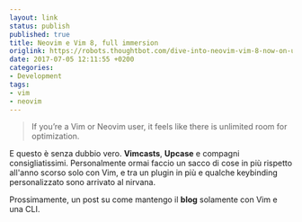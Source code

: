 ```yaml
---
layout: link
status: publish
published: true
title: Neovim e Vim 8, full immersion
origlink: https://robots.thoughtbot.com/dive-into-neovim-vim-8-now-on-upcase
date: 2017-07-05 12:11:55 +0200
categories:
- Development
tags:
- vim
- neovim
---
```


> If you’re a Vim or Neovim user, it feels like there is unlimited room for optimization.

E questo è senza dubbio vero. **Vimcasts**, **Upcase** e compagni consigliatissimi. Personalmente ormai faccio un sacco di cose in più rispetto all'anno scorso solo con Vim, e tra un plugin in più e qualche keybinding personalizzato sono arrivato al nirvana.

Prossimamente, un post su come mantengo il **blog** solamente con Vim e una CLI.
